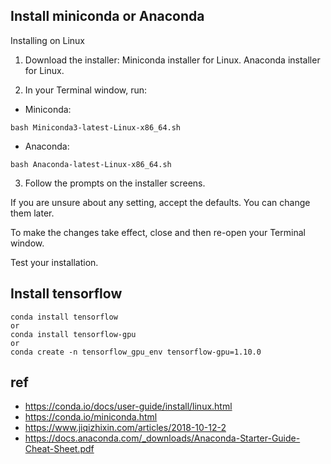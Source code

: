 ## Install miniconda or Anaconda
Installing on Linux
1. Download the installer:
Miniconda installer for Linux.
Anaconda installer for Linux.

2. In your Terminal window, run:
* Miniconda:
```
bash Miniconda3-latest-Linux-x86_64.sh
```

* Anaconda:
``` 
bash Anaconda-latest-Linux-x86_64.sh
```

3. Follow the prompts on the installer screens.

If you are unsure about any setting, accept the defaults. You can change them later.

To make the changes take effect, close and then re-open your Terminal window.

Test your installation.


## Install tensorflow
```
conda install tensorflow
or
conda install tensorflow-gpu
or
conda create -n tensorflow_gpu_env tensorflow-gpu=1.10.0
```

## ref
- https://conda.io/docs/user-guide/install/linux.html
- https://conda.io/miniconda.html
- https://www.jiqizhixin.com/articles/2018-10-12-2
- https://docs.anaconda.com/_downloads/Anaconda-Starter-Guide-Cheat-Sheet.pdf
